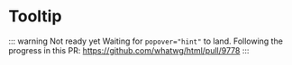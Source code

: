 <script setup>
import Example from "../../.vitepress/theme/app/components/Example.vue";
import Baseline from "../../.vitepress/theme/app/components/Baseline.vue";
</script>

<style scoped>
	.tooltip-grid {
		display:grid;
		gap: var(--size-5);
		inline-size: min-content;
		padding-block: var(--size-3) var(--size-5);

		.tooltip + span {
			inline-size: max-content;
		}

		& > * {
			gap: var(--size-2);
		}


		.top {
			display:grid;
			grid-column: 2/5;
			grid-row: 1;
			grid-template-columns: subgrid;
		}

		.right {
			display:grid;
			grid-column: 5;
			grid-row: 2/5;
			grid-template-columns: subgrid;
		}
	}

	.bottom {
		display:grid;
		grid-column: 2/5;
		grid-row: 5;
		grid-template-columns: subgrid;
	}

	.left {
		display:grid;
		grid-column: 1;
		grid-row: 2/5;
		grid-template-columns: subgrid;
	}
</style>

<h1><span class="badge warning" aria-label="⚠️🚧">Tooltip</span></h1>

::: warning Not ready yet
Waiting for `popover="hint"` to land. Following the progress in this PR: https://github.com/whatwg/html/pull/9778
:::

<Example row>
<template #example>

<div class="tooltip-grid">
<!-- Top -->
<div class="top">
<span class="tooltip top-start" style="position-anchor: --basic-tooltip-ts;">Tooltip!</span>
<span class="chip" style="anchor-name: --basic-tooltip-ts;">top-start</span>
<span class="tooltip" style="position-anchor: --basic-tooltip-t;">Tooltip!</span>
<span class="chip" style="anchor-name: --basic-tooltip-t;">top</span>
<span class="tooltip top-end" style="position-anchor: --basic-tooltip-te;">Tooltip!</span>
<span class="chip" style="anchor-name: --basic-tooltip-te;">top-end</span>
</div>

<!-- Right -->
<div class="right">
<span class="tooltip right-start" style="position-anchor: --basic-tooltip-rs;">Tooltip!</span>
<span class="chip" style="anchor-name: --basic-tooltip-rs;">right-start</span>
<span class="tooltip right" style="position-anchor: --basic-tooltip-r;">Tooltip!</span>
<span class="chip" style="anchor-name: --basic-tooltip-r;">right</span>
<span class="tooltip right-end" style="position-anchor: --basic-tooltip-re;">Tooltip!</span>
<span class="chip" style="anchor-name: --basic-tooltip-re;">right-end</span>

</div>

<!-- Bottom -->
<div class="bottom">
<span class="tooltip bottom-start" style="position-anchor: --basic-tooltip-bs;">Tooltip!</span>
<span class="chip" style="anchor-name: --basic-tooltip-bs;">bottom-start</span>
<span class="tooltip bottom" style="position-anchor: --basic-tooltip-b;">Tooltip!</span>
<span class="chip" style="anchor-name: --basic-tooltip-b;">bottom</span>
<span class="tooltip bottom-end" style="position-anchor: --basic-tooltip-be;">Tooltip!</span>
<span class="chip" style="anchor-name: --basic-tooltip-be;">bottom-end</span>
</div>

<!-- Left -->
<div class="left">
<span class="tooltip left-start" style="position-anchor: --basic-tooltip-ls;">Tooltip!</span>
<span class="chip" style="anchor-name: --basic-tooltip-ls;">left-start</span>
<span class="tooltip left" style="position-anchor: --basic-tooltip-l;">Tooltip!</span>
<span class="chip" style="anchor-name: --basic-tooltip-l;">left</span>
<span class="tooltip left-end" style="position-anchor: --basic-tooltip-le;">Tooltip!</span>
<span class="chip" style="anchor-name: --basic-tooltip-le;">left-end</span>
</div>
</div>
</template>
</Example>
